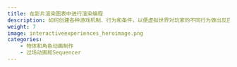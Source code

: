 ```yaml
---
title: 在影片渲染图表中进行渲染编程
description: 如何创建各种游戏机制、行为和条件，以便虚拟世界对玩家的不同行为做出反应。
weight: 7
image: interactiveexperiences_heroimage.png
categories:
    - 物体和角色动画制作
    - 过场动画和Sequencer
---
```

